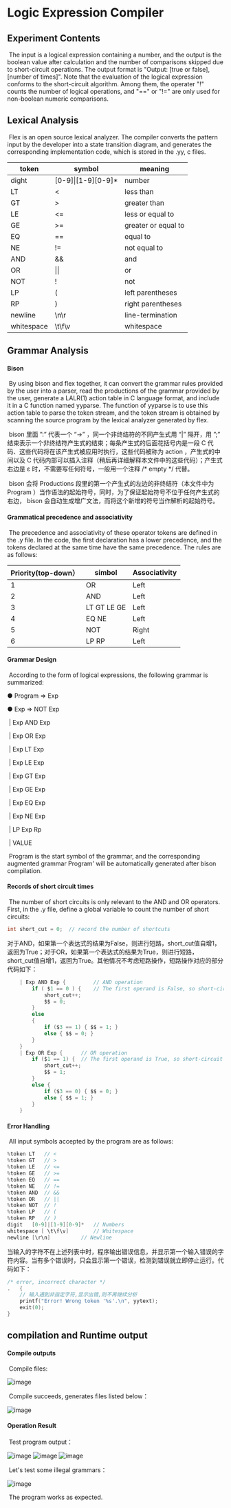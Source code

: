 # Logic Expression Compiler

## Experiment Contents

​	The input is a logical expression containing a number, and the output is the boolean value after calculation and the number of comparisons skipped due to short-circuit operations. The output format is "Output: [true or false], [number of times]". Note that the evaluation of the logical expression conforms to the short-circuit algorithm. Among them, the operater "!" counts the number of logical operations, and "==" or "!=" are only used for non-boolean numeric comparisons.

## Lexical Analysis

​		Flex is an open source lexical analyzer. The compiler converts the pattern input by the developer into a state transition diagram, and generates the corresponding implementation code, which is stored in the .yy, c files.

| token | symbol                | meaning    |
| ----------- | ------------------- | -------- |
| dight       | [0-9]\|\[1-9][0-9]* | number     |
| LT          | <                   | less than    |
| GT          | >                   | greater than  |
| LE          | <=                  | less or equal to |
| GE          | >=                  | greater or equal to |
| EQ          | ==                  | equal to     |
| NE          | !=                  | not equal to   |
| AND         | &&                  | and     |
| OR          | \|\|                | or     |
| NOT         | !                   | not    |
| LP          | (                   | left parentheses  |
| RP          | )                   | right parentheses   |
| newline     | \n\r                | line-termination |
| whitespace  | \t\f\v              | whitespace   |

## Grammar Analysis

#### Bison

​	By using bison and flex together, it can convert the grammar rules provided by the user into a parser, read the productions of the grammar provided by the user, generate a LALR(1) action table in C language format, and include it in a C function named yyparse. The function of yyparse is to use this action table to parse the token stream, and the token stream is obtained by scanning the source program by the lexical analyzer generated by flex.

​		bison 里面 ”:” 代表一个 “->” ，同一个非终结符的不同产生式用 “|” 隔开，用 ”;” 结束表示一个非终结符产生式的结束；每条产生式的后面花括号内是一段 C 代码、这些代码将在该产生式被应用时执行，这些代码被称为 action ，产生式的中间以及 C 代码内部可以插入注释（稍后再详细解释本文件中的这些代码）；产生式右边是 ε 时，不需要写任何符号，一般用一个注释 /* empty */ 代替。	

​		bison 会将 Productions 段里的第一个产生式的左边的非终结符（本文件中为 Program ）当作语法的起始符号，同时，为了保证起始符号不位于任何产生式的右边， bison 会自动生成增广文法，而将这个新增的符号当作解析的起始符号。

#### Grammatical precedence and associativity

​		The precedence and associativity of these operator tokens are defined in the .y file. In the code, the first declaration has a lower precedence, and the tokens declared at the same time have the same precedence. The rules are as follows:

| Priority(top-down） | simbol        | Associativity |
| ------------------ | ----------- | ------ |
| 1                  | OR          | Left |
| 2                  | AND         | Left |
| 3                  | LT GT LE GE | Left |
| 4                  | EQ NE       | Left |
| 5                  | NOT         | Right  |
| 6                  | LP RP       | Left |

#### Grammar Design

​		According to the form of logical expressions, the following grammar is summarized:

● Program => Exp

● Exp => NOT Exp 

​				| Exp AND Exp

​				| Exp OR Exp

​				| Exp LT Exp

​				| Exp LE Exp

​				| Exp GT Exp

​				| Exp GE Exp

​				| Exp EQ Exp

​				| Exp NE Exp

​				| LP Exp Rp

​				| VALUE

​		Program is the start symbol of the grammar, and the corresponding augmented grammar Program' will be automatically generated after bison compilation.

#### Records of short circuit times

​		The number of short circuits is only relevant to the AND and OR operators. First, in the .y file, define a global variable to count the number of short circuits:

```c
int short_cut = 0;	// record the number of shortcuts 
```

​		对于AND，如果第一个表达式的结果为False，则进行短路，short_cut值自增1，返回为True；对于OR，如果第一个表达式的结果为True，则进行短路，short_cut值自增1，返回为True。其他情况不考虑短路操作，短路操作对应的部分代码如下：

```c
	| Exp AND Exp {			// AND operation
		if ( $1 == 0 ) {	// The first operand is False, so short-circuit
			short_cut++;
			$$ = 0;
		}
		else
		{
			if ($3 == 1) { $$ = 1; }
			else { $$ = 0; }
		}
	}
	| Exp OR Exp {  	// OR operation
		if ($1 == 1) {	// The first operand is True, so short-circuit
			short_cut++;
			$$ = 1;
		}
		else {
			if ($3 == 0) { $$ = 0; }
			else { $$ = 1; }
		}
	}
```

#### Error Handling

​   All input symbols accepted by the program are as follows:	

```c
%token LT 	// <
%token GT	// >
%token LE	// <=
%token GE	// >=
%token EQ	// ==
%token NE	// !=
%token AND	// &&
%token OR	// ||
%token NOT	// !
%token LP	// (
%token RP	// )
digit	[0-9]|[1-9][0-9]*	// Numbers
whitespace [ \t\f\v]		// Whitespace
newline [\r\n]  		// Newline
```

​		当输入的字符不在上述列表中时，程序输出错误信息，并显示第一个输入错误的字符内容。当有多个错误时，只会显示第一个错误，检测到错误就立即停止运行。代码如下：

```c
/* error, incorrect character */
.	{
	// 输入遇到非指定字符,显示出错,则不再继续分析
	printf("Error! Wrong token '%s'.\n", yytext);
	exit(0);
}
```

## compilation and Runtime output

#### Compile outputs

​	Compile files:

![image](https://user-images.githubusercontent.com/51059802/141681513-23490951-2a6d-4ee0-baf3-efb18b47e51a.png)


​	Compile succeeds, generates files listed below：

![image](https://user-images.githubusercontent.com/51059802/141681523-6cef240e-f386-424b-8f52-474f81df7880.png)

#### Operation Result

​		Test program output：

![image](https://user-images.githubusercontent.com/51059802/141681534-02133267-d6d4-4a26-863b-588194d1402b.png)
![image](https://user-images.githubusercontent.com/51059802/141681543-4c243239-63b0-4802-b207-c26f251f450b.png)
![image](https://user-images.githubusercontent.com/51059802/141681548-466a0752-c626-4720-a66b-bc988123adf8.png)

​		Let's test some illegal grammars：

![image](https://user-images.githubusercontent.com/51059802/141681564-b0f92f78-0a4b-4700-8b13-c61cb7f88a74.png)

​		The program works as expected.
